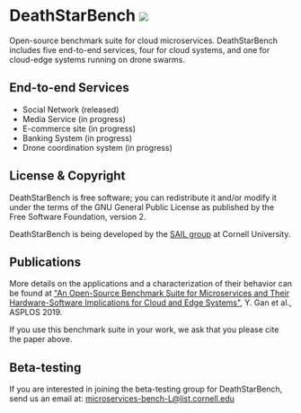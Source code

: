 # DeathStarBench ![](microservices_bundle2.png=40x40)

Open-source benchmark suite for cloud microservices. DeathStarBench includes five end-to-end services, four for cloud systems, and 
one for cloud-edge systems running on drone swarms. 

## End-to-end Services

* Social Network (released)
* Media Service (in progress)
* E-commerce site (in progress)
* Banking System (in progress)
* Drone coordination system (in progress)

## License & Copyright 

DeathStarBench is free software; you can redistribute it and/or modify it under the terms of the GNU General Public License as published by the Free Software Foundation, version 2.

DeathStarBench is being developed by the [SAIL group](http://sail.ece.cornell.edu/) at Cornell University. 

## Publications

More details on the applications and a characterization of their behavior can be found at ["An Open-Source Benchmark Suite for Microservices and Their Hardware-Software Implications for Cloud and Edge Systems"](http://www.csl.cornell.edu/~delimitrou/papers/2019.asplos.microservices.pdf), Y. Gan et al., ASPLOS 2019. 

If you use this benchmark suite in your work, we ask that you please cite the paper above. 


## Beta-testing

If you are interested in joining the beta-testing group for DeathStarBench, send us an email at: <microservices-bench-L@list.cornell.edu>

